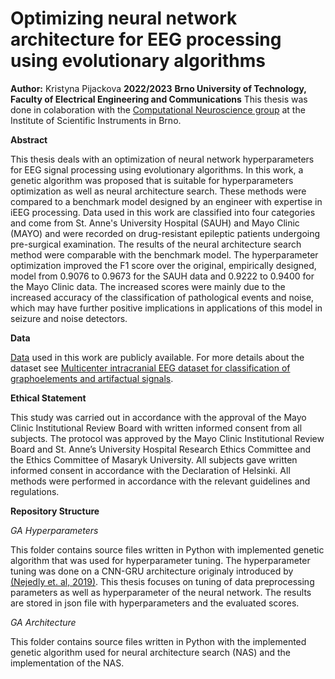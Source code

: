 # Optimizing neural network architecture for EEG processing using evolutionary algorithms

**Author:** Kristyna Pijackova
**2022/2023**
**Brno University of Technology, Faculty of Electrical Engineering and Communications** 
This thesis was done in colaboration with the [Computational Neuroscience group](https://www.isibrno.cz/en/computational-neuroscience) at the Institute of Scientific Instruments in Brno.

**Abstract**

This thesis deals with an optimization of neural network hyperparameters for EEG signal processing using evolutionary algorithms. In this work, a genetic algorithm was proposed that is suitable for hyperparameters optimization as well as neural architecture search. These methods were compared to a benchmark model designed by an engineer with expertise in iEEG processing. Data used in this work are classified into four categories and come from St. Anne's University Hospital (SAUH) and Mayo Clinic (MAYO) and were recorded on drug-resistant epileptic patients undergoing pre-surgical examination. The results of the neural architecture search method were comparable with the benchmark model. The hyperparameter optimization improved the F1 score over the original, empirically designed, model from 0.9076 to 0.9673 for the SAUH data and 0.9222 to 0.9400 for the Mayo Clinic data. The increased scores were mainly due to the increased accuracy of the classification of pathological events and noise, which may have further positive implications in applications of this model in seizure and noise detectors.

**Data**

[Data](https://springernature.figshare.com/collections/Multicenter_intracranial_EEG_dataset_for_classification_of_graphoelements_and_artifactual_signals/4681208) used in this work are publicly available. For more details about the dataset see [Multicenter intracranial EEG dataset for classification of graphoelements and artifactual signals](https://www.nature.com/articles/s41597-020-0532-5).

**Ethical Statement**

This study was carried out in accordance with the approval of the Mayo Clinic Institutional Review Board with written informed consent from all subjects. The protocol was approved by the Mayo Clinic Institutional Review Board and St. Anne’s University Hospital Research Ethics Committee and the Ethics Committee of Masaryk University. All subjects gave written informed consent in accordance with the Declaration of Helsinki. All methods were performed in accordance with the relevant guidelines and regulations.

**Repository Structure**

*GA Hyperparameters*

This folder contains source files written in Python with implemented genetic algorithm that was used for hyperparameter tuning. The hyperparameter tuning was done on a CNN-GRU architecture originaly introduced by [(Nejedly et. al, 2019)](https://www.nature.com/articles/s41598-019-47854-6). This thesis focuses on tuning of data preprocessing parameters as well as hyperparameter of the neural network. The results are stored in json file with hyperparameters and the evaluated scores.

*GA Architecture*

This folder contains source files written in Python with the implemented genetic algorithm used for neural architecture search (NAS) and the implementation of the NAS.




